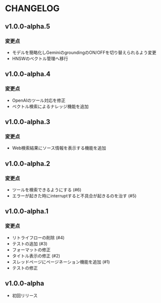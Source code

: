 # CHANGELOG

## v1.0.0-alpha.5

### 変更点

- モデルを簡略化しGeminiのgroundingのON/OFFを切り替えられるよう変更
- HNSWのベクトル管理へ移行

## v1.0.0-alpha.4

### 変更点

- OpenAIのツール対応を修正
- ベクトル検索によるナレッジ機能を追加

## v1.0.0-alpha.3

### 変更点

- Web検索結果にソース情報を表示する機能を追加

## v1.0.0-alpha.2

### 変更点

- ツールを検索できるようにする (#6)
- エラーが起きた時にinterruptすると不具合が起きるのを治す (#5)

## v1.0.0-alpha.1

### 変更点

- リトライフローの削除 (#4)
- テストの追加 (#3)
- フォーマットの修正
- タイトル表示の修正 (#2)
- スレッドページにページネーション機能を追加 (#1)
- テストの修正

## v1.0.0-alpha

- 初回リリース
